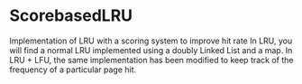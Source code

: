 # ScorebasedLRU
Implementation of LRU with a scoring system to improve hit rate
In LRU, you will find a normal LRU implemented using a doubly Linked List and a map.
In LRU + LFU, the same implementation has been modified to keep track of the frequency of a particular page hit.
